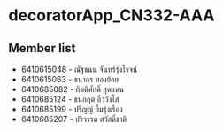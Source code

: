 # decoratorApp_CN332-AAA

## Member list
* 6410615048 - ณัฐชนน จันทร์รุ่งโรจน์ 
* 6410615063 - ธนากร ทองย้อย 
* 6410685082 - กิตติศักดิ์ สุดแดน 
* 6410685124 - ธนกฤต อิ้ววังโส 
* 6410685199 - ปริญญ์ ยิ้มรุ่งเรือง 
* 6410685207 - ปริวรรต สวัสดิ์ชาติ 
